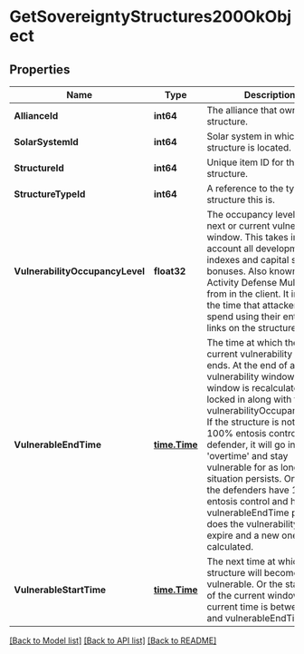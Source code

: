 # GetSovereigntyStructures200OkObject

## Properties
Name | Type | Description | Notes
------------ | ------------- | ------------- | -------------
**AllianceId** | **int64** | The alliance that owns the structure.  | [default to null]
**SolarSystemId** | **int64** | Solar system in which the structure is located.  | [default to null]
**StructureId** | **int64** | Unique item ID for this structure. | [default to null]
**StructureTypeId** | **int64** | A reference to the type of structure this is.  | [default to null]
**VulnerabilityOccupancyLevel** | **float32** | The occupancy level for the next or current vulnerability window. This takes into account all development indexes and capital system bonuses. Also known as Activity Defense Multiplier from in the client. It increases the time that attackers must spend using their entosis links on the structure.  | [optional] [default to null]
**VulnerableEndTime** | [**time.Time**](time.Time.md) | The time at which the next or current vulnerability window ends. At the end of a vulnerability window the next window is recalculated and locked in along with the vulnerabilityOccupancyLevel. If the structure is not in 100% entosis control of the defender, it will go in to &#39;overtime&#39; and stay vulnerable for as long as that situation persists. Only once the defenders have 100% entosis control and has the vulnerableEndTime passed does the vulnerability interval expire and a new one is calculated.  | [optional] [default to null]
**VulnerableStartTime** | [**time.Time**](time.Time.md) | The next time at which the structure will become vulnerable. Or the start time of the current window if current time is between this and vulnerableEndTime.  | [optional] [default to null]

[[Back to Model list]](../README.md#documentation-for-models) [[Back to API list]](../README.md#documentation-for-api-endpoints) [[Back to README]](../README.md)


